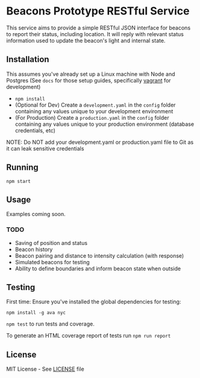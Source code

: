 # Beacons Prototype RESTful Service

This service aims to provide a simple RESTful JSON interface for beacons to report their status, including location.
It will reply with relevant status information used to update the beacon's light and internal state.


## Installation

This assumes you've already set up a Linux machine with Node and Postgres (See `docs` for those setup guides, specifically [vagrant](docs/vagrant.md) for development)

* `npm install`
* (Optional for Dev) Create a `development.yaml` in the `config` folder containing any values unique to your development environment
* (For Production) Create a `production.yaml` in the `config` folder containing any values unique to your production environment (database credentials, etc)

NOTE: Do NOT add your development.yaml or production.yaml file to Git as it can leak sensitive credentials

## Running

`npm start`

## Usage

Examples coming soon.

### TODO

* Saving of position and status
* Beacon history
* Beacon pairing and distance to intensity calculation (with response)
* Simulated beacons for testing
* Ability to define boundaries and inform beacon state when outside


## Testing

First time: Ensure you've installed the global dependencies for testing:

```
npm install -g ava nyc
```

`npm test` to run tests and coverage.

To generate an HTML coverage report of tests run `npm run report`


## License

MIT License - See [LICENSE](LICENSE) file